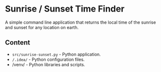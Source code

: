 Sunrise / Sunset Time Finder
===================

A simple command line application that returns the local time of the sunrise and sunset for any location on earth.

Content
-------

* `src/sunrise-sunset.py` - Python application.
* `/.idea/` - Python configuration files.
* /venv/ - Python libraries and scripts.

